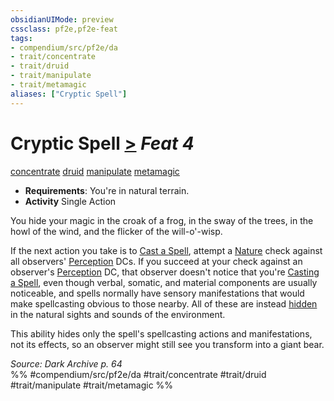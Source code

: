 ```yaml
---
obsidianUIMode: preview
cssclass: pf2e,pf2e-feat
tags:
- compendium/src/pf2e/da
- trait/concentrate
- trait/druid
- trait/manipulate
- trait/metamagic
aliases: ["Cryptic Spell"]
---
```

# Cryptic Spell  [>](../../rules/core-rulebook/chapter-9-playing-the-game.md#Actions "Single Action") *Feat 4*  
[concentrate](../../rules/traits/concentrate.md)  [druid](../../rules/traits/druid.md)  [manipulate](../../rules/traits/manipulate.md)  [metamagic](../../rules/traits/metamagic.md)  

- **Requirements**: You're in natural terrain.
- **Activity** Single Action

You hide your magic in the croak of a frog, in the sway of the trees, in the howl of the wind, and the flicker of the will-o'-wisp.

If the next action you take is to [Cast a Spell](../../rules/actions/cast-a-spell.md), attempt a [Nature](../skills.md#Nature) check against all observers' [Perception](../skills.md#Perception) DCs. If you succeed at your check against an observer's [Perception](../skills.md#Perception) DC, that observer doesn't notice that you're [Casting a Spell](../../rules/actions/cast-a-spell.md), even though verbal, somatic, and material components are usually noticeable, and spells normally have sensory manifestations that would make spellcasting obvious to those nearby. All of these are instead [hidden](../../rules/conditions.md#Hidden) in the natural sights and sounds of the environment.

This ability hides only the spell's spellcasting actions and manifestations, not its effects, so an observer might still see you transform into a giant bear.

*Source: Dark Archive p. 64*  
%% #compendium/src/pf2e/da #trait/concentrate #trait/druid #trait/manipulate #trait/metamagic %%
